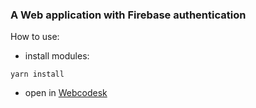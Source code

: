 ### A Web application with Firebase authentication

How to use:
* install modules:
```
yarn install
```
* open in [Webcodesk](https://webcodesk.com)

